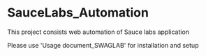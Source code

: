 # SauceLabs_Automation
This project consists web automation of Sauce labs application

Please use 'Usage document_SWAGLAB' for installation and setup
